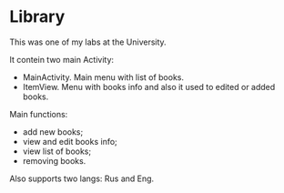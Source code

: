 # Library

This was one of my labs at the University.

It contein two main Activity: 
- MainActivity. Main menu with list of books.
- ItemView. Menu with books info and also it used to edited or added books.

Main functions:
- add new books;
- view and edit books info;
- view list of books;
- removing books.

Also supports two langs: Rus and Eng.
